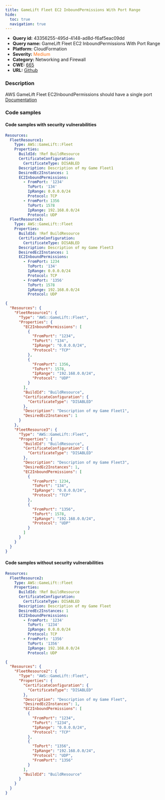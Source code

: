 ```yaml
---
title: GameLift Fleet EC2 InboundPermissions With Port Range
hide:
  toc: true
  navigation: true
---
```


<style>
  .highlight .hll {
    background-color: #ff171742;
  }
  .md-content {
    max-width: 1100px;
    margin: 0 auto;
  }
</style>

-   **Query id:** 43356255-495d-4148-ad8d-f6af5eac09dd
-   **Query name:** GameLift Fleet EC2 InboundPermissions With Port Range
-   **Platform:** CloudFormation
-   **Severity:** <span style="color:#ff7213">Medium</span>
-   **Category:** Networking and Firewall
-   **CWE:** <a href="https://cwe.mitre.org/data/definitions/665.html" onclick="newWindowOpenerSafe(event, 'https://cwe.mitre.org/data/definitions/665.html')">665</a>
-   **URL:** [Github](https://github.com/Checkmarx/kics/tree/master/assets/queries/cloudFormation/aws/gamelift_fleet_ec2_inbound_permissions_with_port_range)

### Description
AWS GameLift Fleet EC2InboundPermissions should have a single port<br>
[Documentation](https://docs.aws.amazon.com/AWSCloudFormation/latest/UserGuide/aws-resource-gamelift-fleet.html)

### Code samples
#### Code samples with security vulnerabilities
```yaml title="Positive test num. 1 - yaml file" hl_lines="10 27"
Resources:
  FleetResource1:
    Type: AWS::GameLift::Fleet
    Properties:
      BuildId: !Ref BuildResource
      CertificateConfiguration:
        CertificateType: DISABLED
      Description: Description of my Game Fleet1
      DesiredEc2Instances: 1
      EC2InboundPermissions:
        - FromPort: '1234'
          ToPort: '134'
          IpRange: 0.0.0.0/24
          Protocol: TCP
        - FromPort: 1356
          ToPort: 1578
          IpRange: 192.168.0.0/24
          Protocol: UDP
  FleetResource3:
    Type: AWS::GameLift::Fleet
    Properties:
      BuildId: !Ref BuildResource
      CertificateConfiguration:
        CertificateType: DISABLED
      Description: Description of my Game Fleet3
      DesiredEc2Instances: 1
      EC2InboundPermissions:
        - FromPort: 1234
          ToPort: '134'
          IpRange: 0.0.0.0/24
          Protocol: TCP
        - FromPort: '1356'
          ToPort: 1578
          IpRange: 192.168.0.0/24
          Protocol: UDP

```
```json title="Positive test num. 2 - json file" hl_lines="37 6"
{
  "Resources": {
    "FleetResource1": {
      "Type": "AWS::GameLift::Fleet",
      "Properties": {
        "EC2InboundPermissions": [
          {
            "FromPort": "1234",
            "ToPort": "134",
            "IpRange": "0.0.0.0/24",
            "Protocol": "TCP"
          },
          {
            "FromPort": 1356,
            "ToPort": 1578,
            "IpRange": "192.168.0.0/24",
            "Protocol": "UDP"
          }
        ],
        "BuildId": "BuildResource",
        "CertificateConfiguration": {
          "CertificateType": "DISABLED"
        },
        "Description": "Description of my Game Fleet1",
        "DesiredEc2Instances": 1
      }
    },
    "FleetResource3": {
      "Type": "AWS::GameLift::Fleet",
      "Properties": {
        "BuildId": "BuildResource",
        "CertificateConfiguration": {
          "CertificateType": "DISABLED"
        },
        "Description": "Description of my Game Fleet3",
        "DesiredEc2Instances": 1,
        "EC2InboundPermissions": [
          {
            "FromPort": 1234,
            "ToPort": "134",
            "IpRange": "0.0.0.0/24",
            "Protocol": "TCP"
          },
          {
            "FromPort": "1356",
            "ToPort": 1578,
            "IpRange": "192.168.0.0/24",
            "Protocol": "UDP"
          }
        ]
      }
    }
  }
}

```


#### Code samples without security vulnerabilities
```yaml title="Negative test num. 1 - yaml file"
Resources:
  FleetResource2:
    Type: AWS::GameLift::Fleet
    Properties:
      BuildId: !Ref BuildResource
      CertificateConfiguration:
        CertificateType: DISABLED
      Description: Description of my Game Fleet
      DesiredEc2Instances: 1
      EC2InboundPermissions:
        - FromPort: '1234'
          ToPort: '1234'
          IpRange: 0.0.0.0/24
          Protocol: TCP
        - FromPort: '1356'
          ToPort: '1356'
          IpRange: 192.168.0.0/24
          Protocol: UDP

```
```json title="Negative test num. 2 - json file"
{
  "Resources": {
    "FleetResource2": {
      "Type": "AWS::GameLift::Fleet",
      "Properties": {
        "CertificateConfiguration": {
          "CertificateType": "DISABLED"
        },
        "Description": "Description of my Game Fleet",
        "DesiredEc2Instances": 1,
        "EC2InboundPermissions": [
          {
            "FromPort": "1234",
            "ToPort": "1234",
            "IpRange": "0.0.0.0/24",
            "Protocol": "TCP"
          },
          {
            "ToPort": "1356",
            "IpRange": "192.168.0.0/24",
            "Protocol": "UDP",
            "FromPort": "1356"
          }
        ],
        "BuildId": "BuildResource"
      }
    }
  }
}

```
